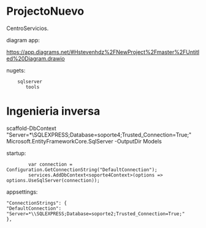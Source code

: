 # ProjectoNuevo
 CentroServicios.


diagram app:

https://app.diagrams.net/#Hstevenhdz%2FNewProject%2Fmaster%2FUntitled%20Diagram.drawio

nugets: 

        sqlserver
	       tools

# Ingenieria inversa
scaffold-DbContext "Server=*\SQLEXPRESS;Database=soporte4;Trusted_Connection=True;" Microsoft.EntityFrameworkCore.SqlServer -OutputDir Models


startup:

            var connection = Configuration.GetConnectionString("DefaultConnection");
            services.AddDbContext<soporte4Context>(options => options.UseSqlServer(connection));

appsettings:

    "ConnectionStrings": {
    "DefaultConnection": "Server=*\\SQLEXPRESS;Database=soporte2;Trusted_Connection=True;"
    },
